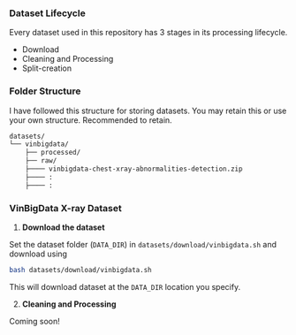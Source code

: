 ### Dataset Lifecycle

Every dataset used in this repository has 3 stages in its processing lifecycle.

* Download
* Cleaning and Processing
* Split-creation

### Folder Structure

I have followed this structure for storing datasets. You may retain this or use your own structure. Recommended to retain.

```bash
datasets/
└── vinbigdata/
    ├── processed/
    ├── raw/
    ├──── vinbigdata-chest-xray-abnormalities-detection.zip
    ├──── :
    ├──── :
```

### VinBigData X-ray Dataset

1. **Download the dataset**

Set the dataset folder (`DATA_DIR`) in `datasets/download/vinbigdata.sh` and download using
```bash
bash datasets/download/vinbigdata.sh
```
This will download dataset at the `DATA_DIR` location you specify.

2. **Cleaning and Processing**

Coming soon!
